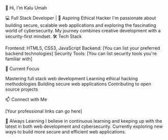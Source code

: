 👋 Hi, I'm Kalu Umah

💻 Full Stack Developer | 🔐 Aspiring Ethical Hacker
I'm passionate about building secure, scalable web applications and exploring the fascinating world of cybersecurity. My journey combines creative development with a security-first mindset.
🛠️ Tech Stack

Frontend: HTML5, CSS3, JavaScript
Backend: [You can list your preferred backend technologies]
Security Tools: [You can list security tools you're familiar with]

🎯 Current Focus

Mastering full stack web development
Learning ethical hacking methodologies
Building secure web applications
Contributing to open source projects

📫 Connect with Me

[Your professional links can go here]

🌱 Always Learning
I believe in continuous learning and keeping up with the latest in both web development and cybersecurity. Currently exploring new ways to build more secure and efficient web applications.
